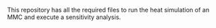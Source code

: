 This repository has all the required files to run the heat simulation of an MMC and execute a sensitivity analysis.
